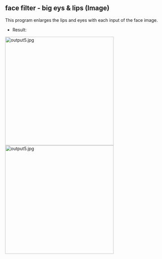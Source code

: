 
## face filter - big eys & lips (Image)
This program enlarges the lips and eyes with each input of the face image.

- Result:
<img src="https://github.com/hoseindamavandi/Image-Processing/blob/main/03-%20Face%20Filtering/face%20filter%20-%20big%20eys%20&%20lips%20image/out/result.jpg?raw=true" width="350" title="output5.jpg">
<img src="https://github.com/hoseindamavandi/Image-Processing/blob/main/03-%20Face%20Filtering/face%20filter%20-%20big%20eys%20&%20lips%20image/out/resultfinall.jpg?raw=true" width="350" title="output5.jpg">


